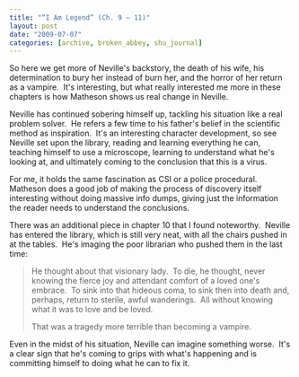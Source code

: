```yaml
---
title: "“I Am Legend” (Ch. 9 – 11)"
layout: post
date: "2009-07-07"
categories: [archive, broken_abbey, shu_journal]
---
```


So here we get more of Neville's backstory, the death of his wife, his
determination to bury her instead of burn her, and the horror of her return as a
vampire.  It's interesting, but what really interested me more in these chapters
is how Matheson shows us real change in Neville.

Neville has continued sobering himself up, tackling his situation like a real
problem solver.  He refers a few time to his father's belief in the scientific
method as inspiration.  It's an interesting character development, so see
Neville set upon the library, reading and learning everything he can, teaching
himself to use a microscope, learning to understand what he's looking at, and
ultimately coming to the conclusion that this is a virus.

For me, it holds the same fascination as CSI or a police procedural.  Matheson
does a good job of making the process of discovery itself interesting without
doing massive info dumps, giving just the information the reader needs to
understand the conclusions.

There was an additional piece in chapter 10 that I found noteworthy.  Neville
has entered the library, which is still very neat, with all the chairs pushed in
at the tables.  He's imaging the poor librarian who pushed them in the last
time:

> He thought about that visionary lady.  To die, he thought, never knowing the
> fierce joy and attendant comfort of a loved one's embrace.  To sink into that
> hideous coma, to sink then into death and, perhaps, return to sterile, awful
> wanderings.  All without knowing what it was to love and be loved.
>
> That was a tragedy more terrible than becoming a vampire.

Even in the midst of his situation, Neville can imagine something worse.  It's a
clear sign that he's coming to grips with what's happening and is committing
himself to doing what he can to fix it.
